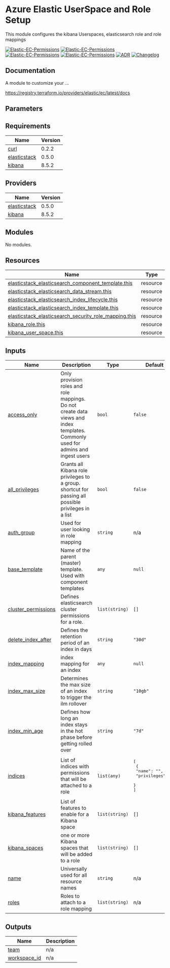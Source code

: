 # Azure Elastic UserSpace and Role Setup
 This module configures the kibana Userspaces, elasticsearch role and role mappings

[![Elastic-EC-Permissions][welcome\_image]][welcome\_link]
[![Elastic-EC-Permissions][code\_image]][code\_link]
[![Elastic-EC-Permissions][issue\_image]][issues\_link]
[![Elastic-EC-Permissions][doku\_image]][doku\_link]
[![ADR][adr\_image]][adr\_link]
[![Changelog][changelog\_image]][changelog\_link]

[welcome\_link]:             https://gowiki.gothaer.de/display/DA
[code\_link]:                https://aprdgitlab000.analytics.gothaer.de/da/cloud/modules/elastic-workplace
[issues\_link]:              https://aprdgitlab000.analytics.gothaer.de/da/cloud/modules/elastic-workplace/issues
[doku\_link]:                https://www.terraform.io/docs/index.html
[changelog\_link]:           https://aprdgitlab000.analytics.gothaer.de/da/cloud/modules/elastic-workplace/-/blob/main/CHANGELOG.md
[adr\_link]:                 https://aprdgitlab000.analytics.gothaer.de/da/cloud/modules/elastic-workplace/-/blob/main/README.md
[welcome\_image]:            https://img.shields.io/badge/Project-welcome-blue.svg
[code\_image]:               https://img.shields.io/badge/Terraform_CI-code-green.svg
[issue\_image]:              https://img.shields.io/badge/Terraform_CI-issues-red.svg
[doku\_image]:               https://img.shields.io/badge/Terraform_CI-DOKU-yellow.svg
[adr\_image]:                https://img.shields.io/badge/Terraform_CI-ADR-yellow.svg
[changelog\_image]:          https://img.shields.io/badge/Terraform_CI-Changelog-purple.svg

## Documentation

A module to customize your ...

 https://registry.terraform.io/providers/elastic/ec/latest/docs

## Parameters

## Requirements

| Name | Version |
|------|---------|
| <a name="requirement_curl"></a> [curl](#requirement\_curl) | 0.2.2 |
| <a name="requirement_elasticstack"></a> [elasticstack](#requirement\_elasticstack) | 0.5.0 |
| <a name="requirement_kibana"></a> [kibana](#requirement\_kibana) | 8.5.2 |

## Providers

| Name | Version |
|------|---------|
| <a name="provider_elasticstack"></a> [elasticstack](#provider\_elasticstack) | 0.5.0 |
| <a name="provider_kibana"></a> [kibana](#provider\_kibana) | 8.5.2 |

## Modules

No modules.

## Resources

| Name | Type |
|------|------|
| [elasticstack_elasticsearch_component_template.this](https://registry.terraform.io/providers/elastic/elasticstack/0.5.0/docs/resources/elasticsearch_component_template) | resource |
| [elasticstack_elasticsearch_data_stream.this](https://registry.terraform.io/providers/elastic/elasticstack/0.5.0/docs/resources/elasticsearch_data_stream) | resource |
| [elasticstack_elasticsearch_index_lifecycle.this](https://registry.terraform.io/providers/elastic/elasticstack/0.5.0/docs/resources/elasticsearch_index_lifecycle) | resource |
| [elasticstack_elasticsearch_index_template.this](https://registry.terraform.io/providers/elastic/elasticstack/0.5.0/docs/resources/elasticsearch_index_template) | resource |
| [elasticstack_elasticsearch_security_role_mapping.this](https://registry.terraform.io/providers/elastic/elasticstack/0.5.0/docs/resources/elasticsearch_security_role_mapping) | resource |
| [kibana_role.this](https://registry.terraform.io/providers/disaster37/kibana/8.5.2/docs/resources/role) | resource |
| [kibana_user_space.this](https://registry.terraform.io/providers/disaster37/kibana/8.5.2/docs/resources/user_space) | resource |

## Inputs

| Name | Description | Type | Default | Required |
|------|-------------|------|---------|:--------:|
| <a name="input_access_only"></a> [access\_only](#input\_access\_only) | Only provision roles and role mappings. Do not create data views and index templates. Commonly used for admins and ingest users | `bool` | `false` | no |
| <a name="input_all_privileges"></a> [all\_privileges](#input\_all\_privileges) | Grants all Kibana role privileges to a group. shortcut for passing all possible privileges in a list | `bool` | `false` | no |
| <a name="input_auth_group"></a> [auth\_group](#input\_auth\_group) | Used for user looking in role mapping | `string` | n/a | yes |
| <a name="input_base_template"></a> [base\_template](#input\_base\_template) | Name of the parent (master) template. Used with component templates | `any` | `null` | no |
| <a name="input_cluster_permissions"></a> [cluster\_permissions](#input\_cluster\_permissions) | Defines elasticsearch cluster permissions for a role. | `list(string)` | `[]` | no |
| <a name="input_delete_index_after"></a> [delete\_index\_after](#input\_delete\_index\_after) | Defines the retention period of an index in days | `string` | `"30d"` | no |
| <a name="input_index_mapping"></a> [index\_mapping](#input\_index\_mapping) | index mapping for an index | `any` | `null` | no |
| <a name="input_index_max_size"></a> [index\_max\_size](#input\_index\_max\_size) | Determines the max size of an index to trigger the ilm rollover | `string` | `"10gb"` | no |
| <a name="input_index_min_age"></a> [index\_min\_age](#input\_index\_min\_age) | Defines how long an index stays in the hot phase before getting rolled over | `string` | `"7d"` | no |
| <a name="input_indices"></a> [indices](#input\_indices) | List of indices with permissions that will be attached to a role | `list(any)` | <pre>[<br>  {<br>    "name": "",<br>    "privileges": []<br>  }<br>]</pre> | no |
| <a name="input_kibana_features"></a> [kibana\_features](#input\_kibana\_features) | List of features to enable for a Kibana space | `list(string)` | `[]` | no |
| <a name="input_kibana_spaces"></a> [kibana\_spaces](#input\_kibana\_spaces) | one or more Kibana spaces that will be added to a role | `list(string)` | `[]` | no |
| <a name="input_name"></a> [name](#input\_name) | Universally used for all resource names | `string` | n/a | yes |
| <a name="input_roles"></a> [roles](#input\_roles) | Roles to attach to a role mapping | `list(string)` | n/a | yes |

## Outputs

| Name | Description |
|------|-------------|
| <a name="output_team"></a> [team](#output\_team) | n/a |
| <a name="output_workspace_id"></a> [workspace\_id](#output\_workspace\_id) | n/a |
